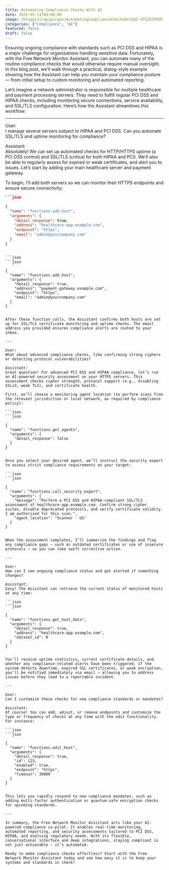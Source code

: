```yaml
---
title: Automating Compliance Checks With AI
date: 2025-05-11T09:00:00
image: /blogpics/apipicgen/AutomatingComplianceChecksWithAI-4TSZXI5PQF.jpg
categories: ["Compliance", "AI"]
featured: false
draft: false
---
```

Ensuring ongoing compliance with standards such as PCI DSS and HIPAA is a major challenge for organizations handling sensitive data. Fortunately, with the Free Network Monitor Assistant, you can automate many of the routine compliance checks that would otherwise require manual oversight. In this blog post, we’ll walk through a practical, dialog-style example showing how the Assistant can help you maintain your compliance posture — from initial setup to custom monitoring and automated reporting.

Let’s imagine a network administrator is responsible for multiple healthcare and payment processing servers. They need to fulfill regular PCI DSS and HIPAA checks, including monitoring secure connections, service availability, and SSL/TLS configuration. Here’s how the Assistant streamlines this workflow:

---

User:  
I manage several servers subject to HIPAA and PCI DSS. Can you automate SSL/TLS and uptime monitoring for compliance?

Assistant:  
Absolutely! We can set up automated checks for HTTP/HTTPS uptime (a PCI DSS control) and SSL/TLS (critical for both HIPAA and PCI). We’ll also be able to regularly assess for expired or weak certificates, and alert you to issues. Let’s start by adding your main healthcare server and payment gateway.

To begin, I’ll add both servers so we can monitor their HTTPS endpoints and ensure secure connectivity:

```json
```json

{
  "name": "functions.add_host",
  "arguments": {
    "detail_response": true,
    "address": "healthcare-app.example.com",
    "endpoint": "https",
    "email": "admin@yourcompany.com"
  }
}
```
```

```json
```json

{
  "name": "functions.add_host",
  "arguments": {
    "detail_response": true,
    "address": "payment-gateway.example.com",
    "endpoint": "https",
    "email": "admin@yourcompany.com"
  }
}
```
```

After these function calls, the Assistant confirms both hosts are set up for SSL/TLS certificate monitoring and uptime checks. The email address you provided ensures compliance alerts are routed to your inbox.

---

User:  
What about advanced compliance checks, like confirming strong ciphers or detecting protocol vulnerabilities?

Assistant:  
Great question! For advanced PCI DSS and HIPAA compliance, let’s run an AI-powered security assessment on your HTTPS servers. This assessment checks cipher strength, protocol support (e.g., disabling SSLv3, weak TLS), and certificate health.

First, we’ll choose a monitoring agent location (to perform scans from the relevant jurisdiction or local network, as required by compliance policy):

```json
```json

{
  "name": "functions.get_agents",
  "arguments": {
    "detail_response": false
  }
}
```
```

Once you select your desired agent, we’ll instruct the security expert to assess strict compliance requirements on your target:

```json
```json

{
  "name": "functions.call_security_expert",
  "arguments": {
    "message": "Perform a PCI DSS and HIPAA-compliant SSL/TLS assessment of healthcare-app.example.com. Confirm strong cipher suites, disable deprecated protocols, and verify certificate validity. I am authorized for this scan.",
    "agent_location": "Scanner - US"
  }
}
```
```

When the assessment completes, I’ll summarize the findings and flag any compliance gaps — such as outdated certificates or use of insecure protocols — so you can take swift corrective action.

---

User:  
How can I see ongoing compliance status and get alerted if something changes?

Assistant:  
Easy! The Assistant can retrieve the current status of monitored hosts at any time:

```json
```json

{
  "name": "functions.get_host_data",
  "arguments": {
    "detail_response": true,
    "address": "healthcare-app.example.com",
    "dataset_id": 0
  }
}
```
```

You’ll receive uptime statistics, current certificate details, and whether any compliance-related alerts have been triggered. If the system detects downtime, expired SSL certificates, or weak encryption, you’ll be notified immediately via email — allowing you to address issues before they lead to a reportable incident.

---

User:  
Can I customize these checks for new compliance standards or mandates?

Assistant:  
Of course! You can add, adjust, or remove endpoints and customize the type or frequency of checks at any time with the edit functionality. For instance:

```json
```json

{
  "name": "functions.edit_host",
  "arguments": {
    "detail_response": true,
    "id": 123,
    "enabled": true,
    "endpoint": "https",
    "timeout": 30000
  }
}
```
```

This lets you rapidly respond to new compliance mandates, such as adding multi-factor authentication or quantum-safe encryption checks for upcoming standards.

---

In summary, the Free Network Monitor Assistant acts like your AI-powered compliance co-pilot. It enables real-time monitoring, automated reporting, and security assessments tailored to PCI DSS, HIPAA, and evolving regulatory needs. With its flexible, conversational interface and deep integrations, staying compliant is not just achievable — it’s automated.

Ready to make compliance checks effortless? Start with the Free Network Monitor Assistant today and see how easy it is to keep your systems and standards in check!